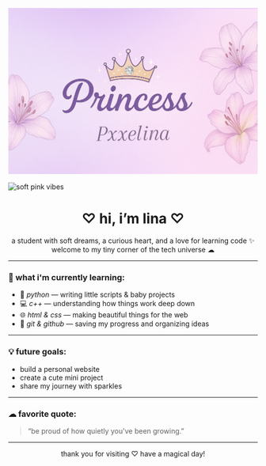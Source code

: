 <p align="center">
  <img src="WhatsApp Image 2025-05-19 at 00.58.37_d39dd009.jpg" alt="Banner" width="700">
</p>

![soft pink vibes](https://i.pinimg.com/originals/e3/2c/9a/e32c9a24150586a7f6cbfb1ffb4ef7d2.gif)

<h1 align="center">♡ hi, i’m lina ♡</h1>

<p align="center">
  a student with soft dreams, a curious heart, and a love for learning code ✨<br>
  welcome to my tiny corner of the tech universe ☁
</p>

---

### 🌸 what i'm currently learning:
- 🐍 *python* — writing little scripts & baby projects  
- 💻 *c++* — understanding how things work deep down  
- 🌐 *html & css* — making beautiful things for the web  
- 🧠 *git & github* — saving my progress and organizing ideas

---

### 💡 future goals:
- build a personal website  
- create a cute mini project  
- share my journey with sparkles

---

### ☁ favorite quote:
> “be proud of how quietly you've been growing.”

---

<p align="center">
  thank you for visiting ♡ have a magical day!
</p>

